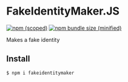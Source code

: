# FakeIdentityMaker.JS
[![npm (scoped)](https://img.shields.io/npm/v/fakeidentitymaker.svg)](https://www.npmjs.com/package/@ragecode/tiny)
[![npm bundle size (minified)](https://img.shields.io/bundlephobia/min/fakeidentitymaker.svg)](https://www.npmjs.com/package/fakeidentitymaker)

Makes a fake identity
## Install

```
$ npm i fakeidentitymaker

```
